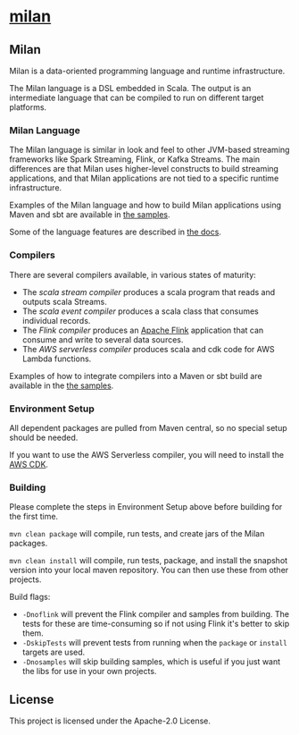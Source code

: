 # [milan](https://github.com/amzn/milan)

## Milan

Milan is a data-oriented programming language and runtime infrastructure.

The Milan language is a DSL embedded in Scala.
The output is an intermediate language that can be compiled to run on different target platforms.

### Milan Language
The Milan language is similar in look and feel to other JVM-based streaming frameworks like Spark Streaming, Flink, or Kafka Streams. The main differences are that Milan uses higher-level constructs to build streaming applications, and that Milan applications are not tied to a specific runtime infrastructure.

Examples of the Milan language and how to build Milan applications using Maven and sbt are available in [the samples](milan/milan-samples/README.md).

Some of the language features are described in [the docs](doc).

### Compilers
There are several compilers available, in various states of maturity:
* The *scala stream compiler* produces a scala program that reads and outputs scala Streams.
* The *scala event compiler* produces a scala class that consumes individual records.
* The *Flink compiler* produces an [Apache Flink](https://flink.apache.org) application that can consume and write to several data sources.
* The *AWS serverless compiler* produces scala and cdk code for AWS Lambda functions.

Examples of how to integrate compilers into a Maven or sbt build are available in the [the samples](milan/milan-samples/README.md).

### Environment Setup
All dependent packages are pulled from Maven central, so no special setup should be needed.

If you want to use the AWS Serverless compiler, you will need to install the [AWS CDK](https://www.google.com/url?sa=t&rct=j&q=&esrc=s&source=web&cd=&cad=rja&uact=8&ved=2ahUKEwiN5qm30Mz1AhVKi1wKHf1yCBIQFnoECAkQAQ&url=https%3A%2F%2Faws.amazon.com%2Fcdk%2F&usg=AOvVaw2tPZlF03QH3o_EKwTkN7cO).

### Building
Please complete the steps in Environment Setup above before building for the first time.

`mvn clean package` will compile, run tests, and create jars of the Milan packages.

`mvn clean install` will compile, run tests, package, and install the snapshot version into your local maven repository.
You can then use these from other projects.

Build flags:
* `-Dnoflink` will prevent the Flink compiler and samples from building.
  The tests for these are time-consuming so if not using Flink it's better to skip them.
* `-DskipTests` will prevent tests from running when the `package` or `install` targets are used.
* `-Dnosamples` will skip building samples, which is useful if you just want the libs for use in your own projects.

## License

This project is licensed under the Apache-2.0 License.
